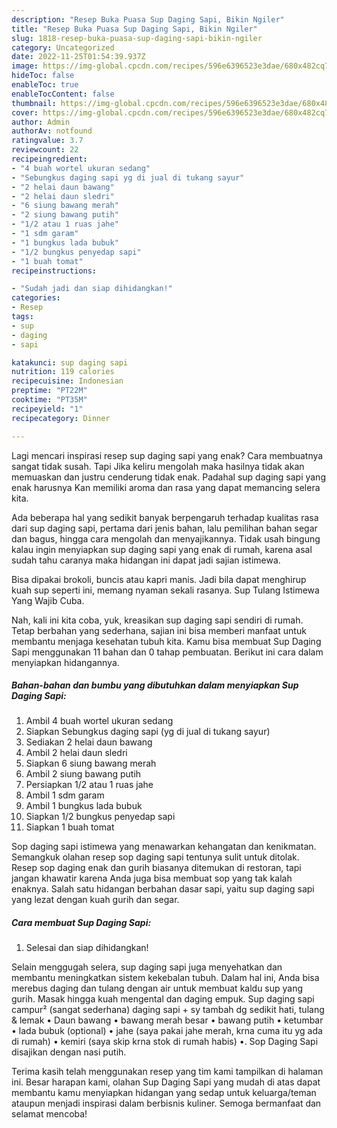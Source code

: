 ```yaml
---
description: "Resep Buka Puasa Sup Daging Sapi, Bikin Ngiler"
title: "Resep Buka Puasa Sup Daging Sapi, Bikin Ngiler"
slug: 1818-resep-buka-puasa-sup-daging-sapi-bikin-ngiler
category: Uncategorized
date: 2022-11-25T01:54:39.937Z
image: https://img-global.cpcdn.com/recipes/596e6396523e3dae/680x482cq70/sup-daging-sapi-foto-resep-utama.jpg
hideToc: false
enableToc: true
enableTocContent: false
thumbnail: https://img-global.cpcdn.com/recipes/596e6396523e3dae/680x482cq70/sup-daging-sapi-foto-resep-utama.jpg
cover: https://img-global.cpcdn.com/recipes/596e6396523e3dae/680x482cq70/sup-daging-sapi-foto-resep-utama.jpg
author: Admin
authorAv: notfound
ratingvalue: 3.7
reviewcount: 22
recipeingredient:
- "4 buah wortel ukuran sedang"
- "Sebungkus daging sapi yg di jual di tukang sayur"
- "2 helai daun bawang"
- "2 helai daun sledri"
- "6 siung bawang merah"
- "2 siung bawang putih"
- "1/2 atau 1 ruas jahe"
- "1 sdm garam"
- "1 bungkus lada bubuk"
- "1/2 bungkus penyedap sapi"
- "1 buah tomat"
recipeinstructions:

- "Sudah jadi dan siap dihidangkan!"
categories:
- Resep
tags:
- sup
- daging
- sapi

katakunci: sup daging sapi 
nutrition: 119 calories
recipecuisine: Indonesian
preptime: "PT22M"
cooktime: "PT35M"
recipeyield: "1"
recipecategory: Dinner

---
```



Lagi mencari inspirasi resep sup daging sapi yang enak? Cara membuatnya sangat tidak susah. Tapi Jika keliru mengolah maka hasilnya tidak akan memuaskan dan justru cenderung tidak enak. Padahal sup daging sapi yang enak harusnya Kan memiliki aroma dan rasa yang dapat memancing selera kita.


Ada beberapa hal yang sedikit banyak berpengaruh terhadap kualitas rasa dari sup daging sapi, pertama dari jenis bahan, lalu pemilihan bahan segar dan bagus, hingga cara mengolah dan menyajikannya. Tidak usah bingung kalau ingin menyiapkan sup daging sapi yang enak di rumah, karena asal sudah tahu caranya maka hidangan ini dapat jadi sajian istimewa.

Bisa dipakai brokoli, buncis atau kapri manis. Jadi bila dapat menghirup kuah sup seperti ini, memang nyaman sekali rasanya. Sup Tulang Istimewa Yang Wajib Cuba.


Nah, kali ini kita coba, yuk, kreasikan sup daging sapi sendiri di rumah. Tetap berbahan yang sederhana, sajian ini bisa memberi manfaat untuk membantu menjaga kesehatan tubuh kita. Kamu bisa membuat Sup Daging Sapi menggunakan 11 bahan dan 0 tahap pembuatan. Berikut ini cara dalam menyiapkan hidangannya.

<!--inarticleads1-->

##### Bahan-bahan dan bumbu yang dibutuhkan dalam menyiapkan Sup Daging Sapi:

1. Ambil 4 buah wortel ukuran sedang
1. Siapkan Sebungkus daging sapi (yg di jual di tukang sayur)
1. Sediakan 2 helai daun bawang
1. Ambil 2 helai daun sledri
1. Siapkan 6 siung bawang merah
1. Ambil 2 siung bawang putih
1. Persiapkan 1/2 atau 1 ruas jahe
1. Ambil 1 sdm garam
1. Ambil 1 bungkus lada bubuk
1. Siapkan 1/2 bungkus penyedap sapi
1. Siapkan 1 buah tomat


Sop daging sapi istimewa yang menawarkan kehangatan dan kenikmatan. Semangkuk olahan resep sop daging sapi tentunya sulit untuk ditolak. Resep sop daging enak dan gurih biasanya ditemukan di restoran, tapi jangan khawatir karena Anda juga bisa membuat sop yang tak kalah enaknya. Salah satu hidangan berbahan dasar sapi, yaitu sup daging sapi yang lezat dengan kuah gurih dan segar. 

<!--inarticleads2-->

##### Cara membuat Sup Daging Sapi:


1. Selesai dan siap dihidangkan!

Selain menggugah selera, sup daging sapi juga menyehatkan dan membantu meningkatkan sistem kekebalan tubuh. Dalam hal ini, Anda bisa merebus daging dan tulang dengan air untuk membuat kaldu sup yang gurih. Masak hingga kuah mengental dan daging empuk. Sup daging sapi campur² (sangat sederhana) daging sapi + sy tambah dg sedikit hati, tulang &amp; lemak • Daun bawang • bawang merah besar • bawang putih • ketumbar • lada bubuk (optional) • jahe (saya pakai jahe merah, krna cuma itu yg ada di rumah) • kemiri (saya skip krna stok di rumah habis) •. Sop Daging Sapi disajikan dengan nasi putih. 

Terima kasih telah menggunakan resep yang tim kami tampilkan di halaman ini. Besar harapan kami, olahan Sup Daging Sapi yang mudah di atas dapat membantu kamu menyiapkan hidangan yang sedap untuk keluarga/teman ataupun menjadi inspirasi dalam berbisnis kuliner. Semoga bermanfaat dan selamat mencoba!
